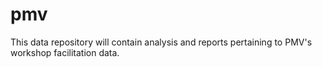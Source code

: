 # pmv
This data repository will contain analysis and reports pertaining to PMV's workshop facilitation data. 
